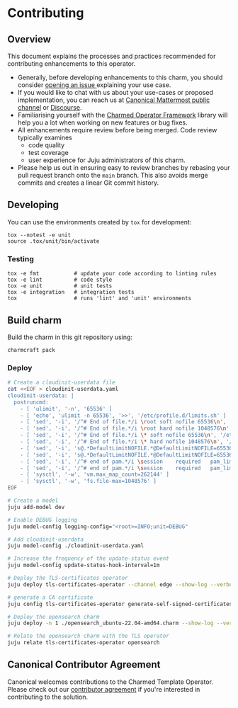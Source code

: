 # Contributing

## Overview

This document explains the processes and practices recommended for contributing enhancements to
this operator.

<!-- TEMPLATE-TODO: Update the URL for issue creation -->

- Generally, before developing enhancements to this charm, you should consider [opening an issue
  ](https://github.com/canonical/operator-template/issues) explaining your use case.
- If you would like to chat with us about your use-cases or proposed implementation, you can reach
  us at [Canonical Mattermost public channel](https://chat.charmhub.io/charmhub/channels/charm-dev)
  or [Discourse](https://discourse.charmhub.io/).
- Familiarising yourself with the [Charmed Operator Framework](https://juju.is/docs/sdk) library
  will help you a lot when working on new features or bug fixes.
- All enhancements require review before being merged. Code review typically examines
  - code quality
  - test coverage
  - user experience for Juju administrators of this charm.
- Please help us out in ensuring easy to review branches by rebasing your pull request branch onto
  the `main` branch. This also avoids merge commits and creates a linear Git commit history.

## Developing

You can use the environments created by `tox` for development:

```shell
tox --notest -e unit
source .tox/unit/bin/activate
```

### Testing

```shell
tox -e fmt           # update your code according to linting rules
tox -e lint          # code style
tox -e unit          # unit tests
tox -e integration   # integration tests
tox                  # runs 'lint' and 'unit' environments
```

## Build charm

Build the charm in this git repository using:

```shell
charmcraft pack
```

### Deploy

<!-- TEMPLATE-TODO: Update the deploy command for name of charm-->

```bash
# Create a cloudinit-userdata file
cat <<EOF > cloudinit-userdata.yaml
cloudinit-userdata: |
  postruncmd:
    - [ 'ulimit', '-n', '65536' ]
    - [ 'echo', 'ulimit -n 65536', '>>', '/etc/profile.d/limits.sh' ]
    - [ 'sed', '-i', '/^# End of file.*/i \root soft nofile 65536\n', '/etc/security/limits.conf' ]
    - [ 'sed', '-i', '/^# End of file.*/i \root hard nofile 1048576\n', '/etc/security/limits.conf' ]
    - [ 'sed', '-i', '/^# End of file.*/i \* soft nofile 65536\n', '/etc/security/limits.conf' ]
    - [ 'sed', '-i', '/^# End of file.*/i \* hard nofile 1048576\n', '/etc/security/limits.conf' ]
    - [ 'sed', '-i', 's@.*DefaultLimitNOFILE.*@DefaultLimitNOFILE=65536:1048576@', '/etc/systemd/system.conf' ]
    - [ 'sed', '-i', 's@.*DefaultLimitNOFILE.*@DefaultLimitNOFILE=65536:1048576@', '/etc/systemd/user.conf' ]
    - [ 'sed', '-i', '/^# end of pam.*/i \session    required   pam_limits.so\n', '/etc/pam.d/common-session' ]
    - [ 'sed', '-i', '/^# end of pam.*/i \session    required   pam_limits.so\n', '/etc/pam.d/common-session-noninteractive' ]
    - [ 'sysctl', '-w', 'vm.max_map_count=262144' ]
    - [ 'sysctl', '-w', 'fs.file-max=1048576' ]
EOF

# Create a model
juju add-model dev

# Enable DEBUG logging
juju model-config logging-config="<root>=INFO;unit=DEBUG"

# Add cloudinit-userdata
juju model-config ./cloudinit-userdata.yaml

# Increase the frequency of the update-status event
juju model-config update-status-hook-interval=1m

# Deploy the TLS-certificates operator
juju deploy tls-certificates-operator --channel edge --show-log --verbose

# generate a CA certificate
juju config tls-certificates-operator generate-self-signed-certificates=true ca-common-name="CN_CA"

# Deploy the opensearch charm
juju deploy -n 1 ./opensearch_ubuntu-22.04-amd64.charm --show-log --verbose

# Relate the opensearch charm with the TLS operator
juju relate tls-certificates-operator opensearch
```

## Canonical Contributor Agreement

<!-- TEMPLATE-TODO: Update the description with the name of charm-->

Canonical welcomes contributions to the Charmed Template Operator. Please check out our [contributor agreement](https://ubuntu.com/legal/contributors) if you're interested in contributing to the solution.
